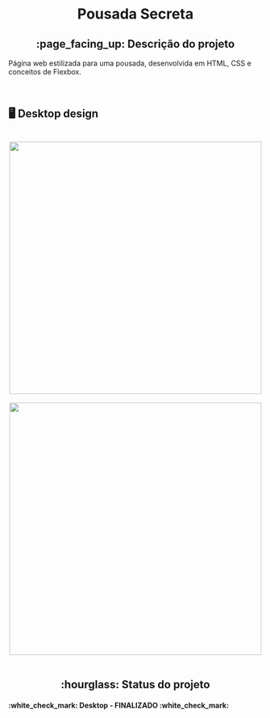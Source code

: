 <h1 align="center">Pousada Secreta</h1>
<h2 align="center">:page_facing_up: Descrição do projeto</h2>
<p>Página web estilizada para uma pousada, desenvolvida em HTML, CSS e conceitos de  Flexbox.</p>
<br>

## :desktop_computer: Desktop design
<br>
<div align="center">
<img src="https://github.com/gleicekelly13/Clinica-Medica-Life/assets/80974593/a107fcf7-690c-403f-94c6-ce950c179fc1.png" width="500"/>
</div>
<br>

<div align="center">
<img src="https://github.com/gleicekelly13/Pousada-Secreta/assets/80974593/d6fd3c34-0fe9-4b73-a60d-89201c7f27cb.png" width="500"/>
</div>
<br>

<h2 align="center">:hourglass: Status do projeto </h2>
<h4>:white_check_mark: Desktop - FINALIZADO :white_check_mark: </h4>
